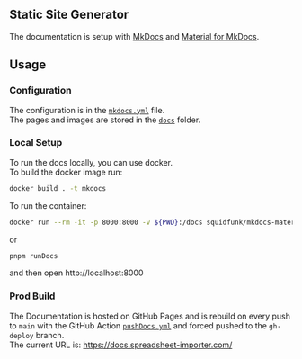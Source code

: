## Static Site Generator

The documentation is setup with [MkDocs](https://www.mkdocs.org/) and [Material for MkDocs](https://squidfunk.github.io/mkdocs-material/).  

## Usage

### Configuration

The configuration is in the [`mkdocs.yml`](https://github.com/marianfoo/ui5-cc-spreadsheetimporter/blob/main/mkdocs.yml) file.  
The pages and images are stored in the [`docs`](https://github.com/marianfoo/ui5-cc-spreadsheetimporter/tree/main/docs) folder.  

### Local Setup

To run the docs locally, you can use docker.  
To build the docker image run:  
```sh
docker build . -t mkdocs  
```

To run the container:  

```sh
docker run --rm -it -p 8000:8000 -v ${PWD}:/docs squidfunk/mkdocs-material
```

or 

```sh
pnpm runDocs
```

and then open http://localhost:8000

### Prod Build

The Documentation is hosted on GitHub Pages and is rebuild on every push to `main` with the GitHub Action [`pushDocs.yml`](https://github.com/marianfoo/ui5-cc-spreadsheetimporter/blob/main/.github/workflows/pushDocs.yml) and forced pushed to the `gh-deploy` branch.  
The current URL is: https://docs.spreadsheet-importer.com/